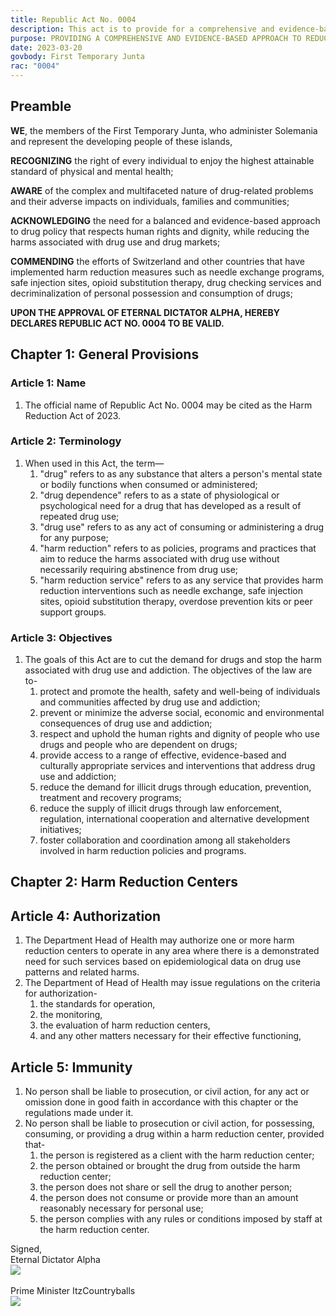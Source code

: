 ```yaml
---
title: Republic Act No. 0004
description: This act is to provide for a comprehensive and evidence-based approach to reducing the harms associated with drug use and addiction, and for related purposes.
purpose: PROVIDING A COMPREHENSIVE AND EVIDENCE-BASED APPROACH TO REDUCE THE HARMS ASSOCIATED WITH DRUG USE AND ADDICTION, AND FOR RELATED PURPOSES.
date: 2023-03-20
govbody: First Temporary Junta
rac: "0004"
---
```


## Preamble 
<p>
<b><span class="text-3xl font-bold">W</span>E</b>, the members of the First Temporary Junta, who administer Solemania and represent the developing people of these islands,

**RECOGNIZING** the right of every individual to enjoy the highest attainable standard of physical and mental health;

**AWARE** of the complex and multifaceted nature of drug-related problems and their adverse impacts on individuals, families and communities;

**ACKNOWLEDGING** the need for a balanced and evidence-based approach to drug policy that respects human rights and dignity, while reducing the harms associated with drug use and drug markets;

**COMMENDING** the efforts of Switzerland and other countries that have implemented harm reduction measures such as needle exchange programs, safe injection sites, opioid substitution therapy, drug checking services and decriminalization of personal possession and consumption of drugs;

**UPON THE APPROVAL OF ETERNAL DICTATOR ALPHA, HEREBY DECLARES REPUBLIC ACT NO. 0004 TO BE VALID.**
</p>

## Chapter 1: General Provisions

### Article 1: Name
<ol class="numeral">
    <li>The official name of Republic Act No. 0004 may be cited as the Harm Reduction Act of 2023.</li>
</ol>

### Article 2: Terminology
<ol class="numeral">
    <li>When used in this Act, the term—
        <ol class="alpha list-inside">
            <li>"drug" refers to as any substance that alters a person's mental state or bodily functions when consumed or administered;</li>
            <li>"drug dependence" refers to as a state of physiological or psychological need for a drug that has developed as a result of repeated drug use;</li>
            <li>"drug use" refers to as any act of consuming or administering a drug for any purpose;</li>
            <li>"harm reduction" refers to as policies, programs and practices that aim to reduce the harms associated with drug use without necessarily requiring abstinence from drug use;</li>
            <li>"harm reduction service" refers to as any service that provides harm reduction interventions such as needle exchange, safe injection sites, opioid substitution therapy, overdose prevention kits or peer support groups.</li>
        </ol>
    </li>
</ol>

### Article 3: Objectives
<ol class="numeral">
    <li>The goals of this Act are to cut the demand for drugs and stop the harm associated with drug use and addiction. The objectives of the law are to-
        <ol class="alpha list-inside">
            <li>protect and promote the health, safety and well-being of individuals and communities affected by drug use and addiction;</li>
            <li>prevent or minimize the adverse social, economic and environmental consequences of drug use and addiction;</li>
            <li>respect and uphold the human rights and dignity of people who use drugs and people who are dependent on drugs;</li>
            <li>provide access to a range of effective, evidence-based and culturally appropriate services and interventions that address drug use and addiction;</li>
            <li>reduce the demand for illicit drugs through education, prevention, treatment and recovery programs;</li>
            <li>reduce the supply of illicit drugs through law enforcement, regulation, international cooperation and alternative development initiatives;</li>
            <li>foster collaboration and coordination among all stakeholders involved in harm reduction policies and programs.</li>
        </ol>
    </li>
</ol>

## Chapter 2: Harm Reduction Centers

## Article 4: Authorization
<ol class="numeral">
	<li>The Department Head of Health may authorize one or more harm reduction centers to operate in any area where there is a demonstrated need for such services based on epidemiological data on drug use patterns and related harms.</li>
	<li>The Department of Head of Health may issue regulations on the criteria for authorization-
		<ol class="alpha list-inside">
			<li>the standards for operation,</li>
			<li>the monitoring,</li>
			<li>the evaluation of harm reduction centers,</li>
			<li>and any other matters necessary for their effective functioning,</li>
		</ol>
	</li>
</ol>

## Article 5: Immunity
<ol class="numeral">
	<li>No person shall be liable to prosecution, or civil action, for any act or omission done in good faith in accordance with this chapter or the regulations made under it.</li>
	<li>No person shall be liable to prosecution or civil action, for possessing, consuming, or providing a drug within a harm reduction center, provided that-
		<ol class="alpha list-inside">
			<li>the person is registered as a client with the harm reduction center;</li>
			<li>the person obtained or brought the drug from outside the harm reduction center;</li>
			<li>the person does not share or sell the drug to another person;</li>
			<li>the person does not consume or provide more than an amount reasonably necessary for personal use;</li>
			<li>the person complies with any rules or conditions imposed by staff at the harm reduction center.</li>
		</ol>
	</li>
</ol>

<div class="grid text-right">
    Signed,
    <div class="block">
        Eternal Dictator Alpha<br>
        <img src="/assets/img/Alpha-sig.png" class="h-12 w-auto float-right block">
    </div>
    <br>
    <div class="block">
        Prime Minister ItzCountryballs<br>
        <img src="/assets/img/Itz-sig.png" class="h-12 w-auto float-right block">
    </div>
</div>